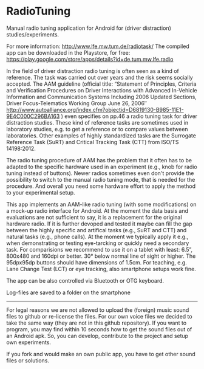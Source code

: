 # RadioTuning
Manual radio tuning application for Android for (driver distraction) studies/experiments.

For more information: http://www.lfe.mw.tum.de/radiotask/
The compiled app can be downloaded in the Playstore, for free: https://play.google.com/store/apps/details?id=de.tum.mw.lfe.radio

In the field of driver distraction radio tuning is often seen as a kind of reference. The task was carried out over years and the risk seems socially accepted. 
The AAM guideline (official title: “Statement of Principles, Criteria and Verification Procedures on Driver Interactions with Advanced In-Vehicle Information and Communication Systems Including 2006 Updated Sections, Driver Focus-Telematics Working Group June 26, 2006″ http://www.autoalliance.org/index.cfm?objectid=D6819130-B985-11E1-9E4C000C296BA163 ) even specifies on pp.46 a radio tuning task for driver distraction studies.
These kind of reference tasks are sometimes used in laboratory studies, e.g. to get a reference or to compare values between laboratories. Other examples of highly standardized tasks are the Surrogate Reference Task (SuRT) and Critical Tracking Task (CTT) from ISO/TS 14198:2012.

The radio tuning procedure of AAM has the problem that it often has to be adapted to the specific hardware used in an experiment (e.g., knob for radio tuning instead of buttons). Newer radios sometimes even don't provide the possibility to switch to the manual radio tuning mode, that is needed for the procedure. And overall you need some hardware effort to apply the method to your experimental setup.

This app implements an AAM-like radio tuning (with some modifications) on a mock-up radio interface for Android. At the moment the data basis and evaluations are not sufficient to say, it is a replacement for the original hardware radio. If it is further devoped and tested it maybe can fill the gap between the highly specific and artifical tasks (e.g., SuRT and CTT) and natural tasks (e.g., phone calls).
At the moment we typically apply it e.g., when demonstrating or testing eye-tarcking or quickly need a secondary task.
For comparisions we recommend to use it on a tablet with least: 6.5”, 800x480 and 160dpi or better. 30° below normal line of sight or higher. The 95dpx95dp buttons should have dimensions of 1.5cm. 
For teaching, e.g. Lane Change Test (LCT) or eye tracking, also smartphone setups work fine.

The app can be also controlled via Bluetooth or OTG keyboard.

Log-files are saved to a folder on the smartphone

------
For legal reasons we are not allowed to upload the (foreign) music sound files to github or re-license the files. For our own voice files we decided to take the same way (they are not in this github repository). If you want to program, you may find within 10 seconds how to get the sound files out of an Android apk. So, you can develop, contribute to the project and setup own experiments.

If you fork and would make an own public app, you have to get other sound files or solutions.
